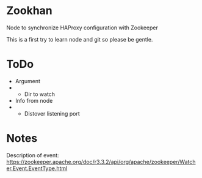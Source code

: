 Zookhan
=======

Node to synchronize HAProxy configuration with Zookeeper


This is a first try to learn node and git so please be gentle.


ToDo
====
* Argument
* * Dir to watch
* Info from node
* * Distover listening port

Notes
=====
Description of event: https://zookeeper.apache.org/doc/r3.3.2/api/org/apache/zookeeper/Watcher.Event.EventType.html

